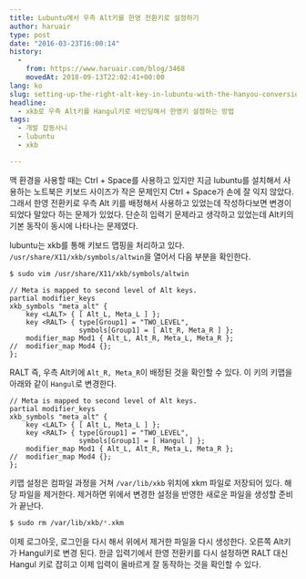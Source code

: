 ```yaml
---
title: Lubuntu에서 우측 Alt키를 한영 전환키로 설정하기
author: haruair
type: post
date: "2016-03-23T16:00:14"
history:
  - 
    from: https://www.haruair.com/blog/3468
    movedAt: 2018-09-13T22:02:41+00:00
lang: ko
slug: setting-up-the-right-alt-key-in-lubuntu-with-the-hanyou-conversion-key
headline:
  - xkb로 우측 Alt키를 Hangul키로 바인딩해서 한영키 설정하는 방법
tags:
  - 개발 잡동사니
  - lubuntu
  - xkb

---
```

맥 환경을 사용할 때는 Ctrl + Space를 사용하고 있지만 지금 lubuntu를 설치해서 사용하는 노트북은 키보드 사이즈가 작은 문제인지 Ctrl + Space가 손에 잘 익지 않았다. 그래서 한영 전환키로 우측 Alt 키를 배정해서 사용하고 있었는데 작성하다보면 변경이 되었다 말았다 하는 문제가 있었다. 단순히 입력기 문제라고 생각하고 있었는데 Alt키의 기본 동작이 동시에 나타나는 문제였다.

lubuntu는 xkb를 통해 키보드 맵핑을 처리하고 있다. `/usr/share/X11/xkb/symbols/altwin`을 열어서 다음 부분을 확인한다.

```bash
$ sudo vim /usr/share/X11/xkb/symbols/altwin
```

    // Meta is mapped to second level of Alt keys.
    partial modifier_keys
    xkb_symbols "meta_alt" {
        key <LALT> { [ Alt_L, Meta_L ] };
        key <RALT> { type[Group1] = "TWO_LEVEL",
                     symbols[Group1] = [ Alt_R, Meta_R ] };
        modifier_map Mod1 { Alt_L, Alt_R, Meta_L, Meta_R };
    //  modifier_map Mod4 {};
    };
    
    

RALT 즉, 우측 Alt키에 `Alt_R, Meta_R`이 배정된 것을 확인할 수 있다. 이 키의 키맵을 아래와 같이 `Hangul`로 변경한다.

    // Meta is mapped to second level of Alt keys.
    partial modifier_keys
    xkb_symbols "meta_alt" {
        key <LALT> { [ Alt_L, Meta_L ] };
        key <RALT> { type[Group1] = "TWO_LEVEL",
                     symbols[Group1] = [ Hangul ] };
        modifier_map Mod1 { Alt_L, Alt_R, Meta_L, Meta_R };
    //  modifier_map Mod4 {};
    };
    

키맵 설정은 컴파일 과정을 거쳐 `/var/lib/xkb` 위치에 xkm 파일로 저장되어 있다. 해당 파일을 제거한다. 제거하면 위에서 변경한 설정을 반영한 새로운 파일을 생성할 준비가 끝난다.

```bash
$ sudo rm /var/lib/xkb/*.xkm
```

이제 로그아웃, 로그인을 다시 해서 위에서 제거한 파일을 다시 생성한다. 오른쪽 Alt키가 Hangul키로 변경 된다. 한글 입력기에서 한영 전환키를 다시 설정하면 RALT 대신 Hangul 키로 잡히고 이제 입력이 올바르게 잘 동작하는 것을 확인할 수 있다.